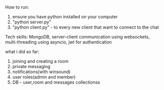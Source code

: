 How to run:
1. ensure you have python installed on your computer
2. "python server.py"
3. "python client.py" - to every new client that want to connect to the chat


Tech skills: MongoDB, server-client communication using websockets, multi-threading using asyncio, jwt for authentication

what i did so far:
1. joining and creating a room
2. private messaging
3. notifications(with winsound)
4. user roles(admin and member)
5. DB - user,room and messages collectionss
